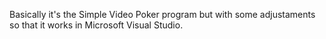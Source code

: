 Basically it's the Simple Video Poker program but with some adjustaments so that it works in Microsoft Visual Studio.
